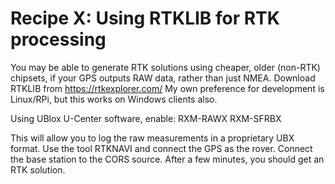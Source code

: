 # Recipe X: Using RTKLIB for RTK processing

You may be able to generate RTK solutions using cheaper, older (non-RTK) chipsets, if your GPS outputs RAW data, rather than just NMEA.
Download RTKLIB from https://rtkexplorer.com/
My own preference for development is Linux/RPi, but this works on Windows clients also.

Using UBlox U-Center software, enable:
RXM-RAWX
RXM-SFRBX

This will allow you to log the raw measurements in a proprietary UBX format.
Use the tool RTKNAVI and connect the GPS as the rover.
Connect the base station to the CORS source.
After a few minutes, you should get an RTK solution.


